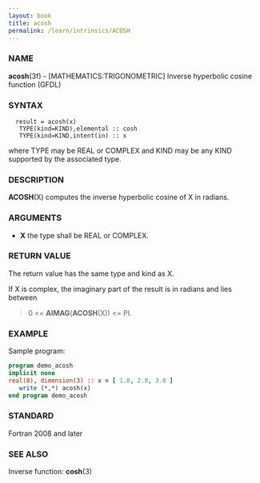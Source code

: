```yaml
---
layout: book
title: acosh
permalink: /learn/intrinsics/ACOSH
---
```

### NAME

__acosh__(3f) - \[MATHEMATICS:TRIGONOMETRIC\] Inverse hyperbolic cosine function
(GFDL)

### SYNTAX

```
  result = acosh(x)
   TYPE(kind=KIND),elemental :: cosh
   TYPE(kind=KIND,intent(in) :: x
```
where TYPE may be REAL or COMPLEX and KIND may be any KIND supported
by the associated type.

### DESCRIPTION

__ACOSH__(X) computes the inverse hyperbolic cosine of X in radians.

### ARGUMENTS

  - __X__
    the type shall be REAL or COMPLEX.

### RETURN VALUE

The return value has the same type and kind as X.

If X is complex, the imaginary part of the result is in radians and
lies between

> 0 \<= __AIMAG__(__ACOSH__(X)) \<= PI.

### EXAMPLE

Sample program:

```fortran
program demo_acosh
implicit none
real(8), dimension(3) :: x = [ 1.0, 2.0, 3.0 ]
   write (*,*) acosh(x)
end program demo_acosh
```

### STANDARD

Fortran 2008 and later

### SEE ALSO

Inverse function: __cosh__(3)
